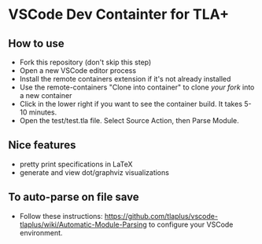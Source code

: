 # VSCode Dev Containter for TLA+  

## How to use

- Fork this repository (don't skip this step)
- Open a new VSCode editor process
- Install the remote containers extension if it's not already installed
- Use the remote-containers "Clone into container" to clone *your fork* into a new container
- Click in the lower right if you want to see the container build. It takes 5-10 minutes.
- Open the test/test.tla file. Select Source Action, then Parse Module.

## Nice features
- pretty print specifications in LaTeX
- generate and view dot/graphviz visualizations

## To auto-parse on file save

- Follow these instructions: https://github.com/tlaplus/vscode-tlaplus/wiki/Automatic-Module-Parsing to configure your VSCode environment.
